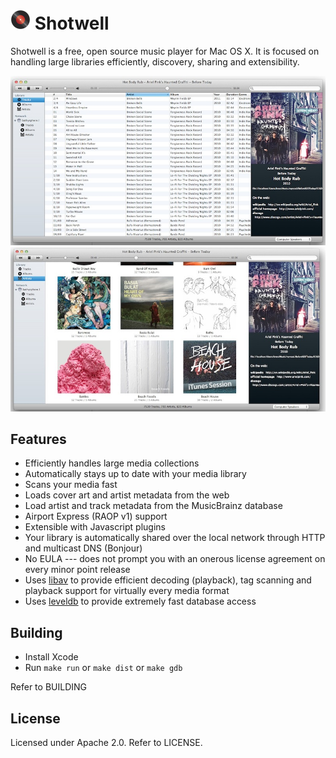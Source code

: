 <img src="https://github.com/bickfordb/Shotwell/raw/master/src/Resources/web.png" width="32" height="32" valign="baseline" /> Shotwell
========

Shotwell is a free, open source music player for Mac OS X.  It is focused on handling large libraries efficiently, discovery, sharing and extensibility.

![Track List View](https://github.com/bickfordb/Shotwell/raw/master/screenies/tracks.jpg "Tracks")
![Artist List View](https://github.com/bickfordb/Shotwell/raw/master/screenies/artists.jpg "Artists")

Features
--------

 * Efficiently handles large media collections
 * Automatically stays up to date with your media library
 * Scans your media fast
 * Loads cover art and artist metadata from the web
 * Load artist and track metadata from the MusicBrainz database
 * Airport Express (RAOP v1) support
 * Extensible with Javascript plugins
 * Your library is automatically shared over the local network through HTTP and multicast DNS (Bonjour)
 * No EULA --- does not prompt you with an onerous license agreement on every minor point release
 * Uses [libav](http://www.libav.org) to provide efficient decoding (playback), tag scanning and playback support for virtually every media format
 * Uses [leveldb](http://code.google.com/p/leveldb/) to provide extremely fast database access

Building
--------

 * Install Xcode
 * Run `make run` or `make dist` or `make gdb`

Refer to BUILDING

License
-------

Licensed under Apache 2.0.  Refer to LICENSE.

